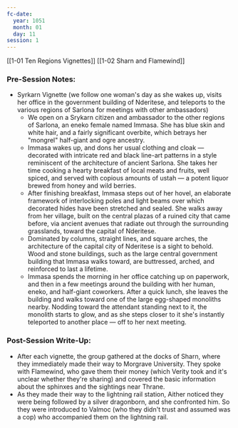 ```yaml
---
fc-date:
  year: 1051
  month: 01
  day: 11
session: 1
---
```

[[1-01  Ten Regions Vignettes]] [[1-02  Sharn and Flamewind]]

### Pre-Session Notes:
* Syrkarn Vignette (we follow one woman's day as she wakes up, visits her office in the government building of Nderitese, and teleports to the various regions of Sarlona for meetings with other ambassadors)
	* We open on a Srykarn citizen and ambassador to the other regions of Sarlona, an eneko female named Immasa. She has blue skin and white hair, and a fairly significant overbite, which betrays her "mongrel" half-giant and ogre ancestry.
	* Immasa wakes up, and dons her usual clothing and cloak — decorated with intricate red and black line-art patterns in a style reminiscent of the architecture of ancient Sarlona. She takes her time cooking a hearty breakfast of local meats and fruits, well spiced, and served with copious amounts of ustah — a potent liquor brewed from honey and wild berries.
	* After finishing breakfast, Immasa steps out of her hovel, an elaborate framework of interlocking poles and light beams over which decorated hides have been stretched and sealed. She walks away from her village, built on the central plazas of a ruined city that came before, via ancient avenues that radiate out through the surrounding grasslands, toward the capital of Nderitese.
	* Dominated by columns, straight lines, and square arches, the architecture of the capital city of Nderitese is a sight to behold. Wood and stone buildings, such as the large central government building that Immasa walks toward, are buttressed, arched, and reinforced to last a lifetime.
	* Immasa spends the morning in her office catching up on paperwork, and then in a few meetings around the building with her human, eneko, and half-giant coworkers. After a quick lunch, she leaves the building and walks toward one of the large egg-shaped monoliths nearby. Nodding toward the attendant standing next to it, the monolith starts to glow, and as she steps closer to it she's instantly teleported to another place — off to her next meeting.


### Post-Session Write-Up:

* After each vignette, the group gathered at the docks of Sharn, where they immediately made their way to Morgrave University. They spoke with Flamewind, who gave them their money (which Verity took and it's unclear whether they're sharing) and covered the basic information about the sphinxes and the sightings near Thrane.
* As they made their way to the lightning rail station, Aither noticed they were being followed by a silver dragonborn, and she confronted him. So they were introduced to Valmoc (who they didn't trust and assumed was a cop) who accompanied them on the lightning rail.
